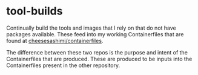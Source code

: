 # tool-builds

Continually build the tools and images that I rely on that do not have packages available. These feed into my working Containerfiles that are found at [cheesesashimi/containerfiles](https://github.com/cheesesashimi/containerfiles).

The difference between these two repos is the purpose and intent of the Containerfiles that are produced. These are produced to be inputs into the Containerfiles present in the other repository.
